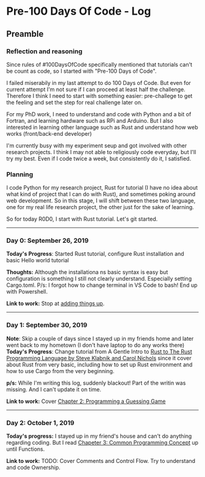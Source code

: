 # Pre-100 Days Of Code - Log

## Preamble
### Reflection and reasoning

Since rules of #100DaysOfCode specifically mentioned that tutorials can't be count as code, so I started with "Pre-100 Days of Code".

I failed miserabily in my last attempt to do 100 Days of Code. But even for current attempt I'm not sure if I can proceed at least half the challenge. Therefore I think I need to start with something easier: pre-challege to get the feeling and set the step for real challenge later on.

For my PhD work, I need to understand and code with Python and a bit of Fortran, and learning hardware such as RPi and Arduino. But I also interested in learning other language such as Rust and understand how web works (front/back-end developer)

I'm currently busy with my experiment seup and got involved with other research projects. I think I may not able to religiously code everyday, but I'll try my best. Even if I code twice a week, but consistently do it, I satisfied.

### Planning
I code Python for my research project, Rust for tutorial (I have no idea about what kind of project that I can do with Rust), and sometimes poking around web development. So in this stage, I will shift between these two language, one for my real life research project, the other just for the sake of learning.

So for today R0D0, I start with Rust tutorial. Let's git started.

---

### Day 0: September 26, 2019

**Today's Progress**: Started Rust tutorial, configure Rust installation and basic Hello world tutorial

**Thoughts:** Although the installationa ns basic syntax is easy but configuration is something I still not clearly understand. Especially setting Cargo.toml.
P/s: I forgot how to change terminal in VS Code to bash! End up with Powershell.

**Link to work:** Stop at  [adding things up](http://stevedonovan.github.io/rust-gentle-intro/1-basics.html#adding-things-up).

---
### Day 1: September 30, 2019

**Note**: Skip a couple of days since I stayed up in my friends home and later went back to my hometown (I don't have laptop to do any works there)
**Today's Progress**: Change tutorial from A Gentle Intro to [Rust to The Rust Programming Language by Steve Klabnik and Carol Nichols](https://doc.rust-lang.org/book/index.html#the-rust-programming-language) since it cover about Rust from very basic, including how to set up Rust environment and how to use Cargo from the very beginning.

**p/s:** While I'm writing this log, suddenly blackout! Part of the writin was missing. And I can't update it on time.

**Link to work:** Cover [Chapter 2: Programming a Guessing Game](https://www.simonpbriggs.co.uk/rust.pdf)

---
### Day 2: October 1, 2019

**Today's progress:** I stayed up in my friend's house and can't do anything regarding coding. But I read [Chapeter 3: Common Programming Concept](https://www.simonpbriggs.co.uk/rust.pdf) up until Functions.

**Link to work:** TODO: Cover Comments and Control Flow. Try to understand and code Ownership.
